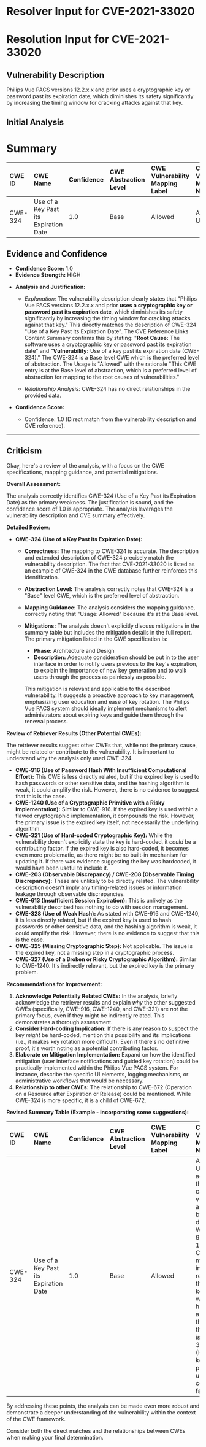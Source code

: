 # Resolver Input for CVE-2021-33020

# Resolution Input for CVE-2021-33020

## Vulnerability Description
Philips Vue PACS versions 12.2.x.x and prior uses a cryptographic key or password past its expiration date, which diminishes its safety significantly by increasing the timing window for cracking attacks against that key.

## Initial Analysis
# Summary
| CWE ID  | CWE Name                                                    | Confidence | CWE Abstraction Level | CWE Vulnerability Mapping Label | CWE-Vulnerability Mapping Notes |
| :-------- | :---------------------------------------------------------- | :--------- | :-------------------- | :------------------------------ | :------------------------------ |
| CWE-324 | Use of a Key Past its Expiration Date                       | 1.0        | Base                  | Allowed                         | Acceptable-Use                  |

## Evidence and Confidence

*   **Confidence Score:** 1.0
*   **Evidence Strength:** HIGH

- **Analysis and Justification:**
  - *Explanation:* The vulnerability description clearly states that "Philips Vue PACS versions 12.2.x.x and prior **uses a cryptographic key or password past its expiration date**, which diminishes its safety significantly by increasing the timing window for cracking attacks against that key." This directly matches the description of CWE-324 "Use of a Key Past its Expiration Date". The CVE Reference Links Content Summary confirms this by stating: "**Root Cause:** The software uses a cryptographic key or password past its expiration date" and "**Vulnerability:** Use of a key past its expiration date (CWE-324)." The CWE-324 is a Base level CWE which is the preferred level of abstraction. The Usage is "Allowed" with the rationale "This CWE entry is at the Base level of abstraction, which is a preferred level of abstraction for mapping to the root causes of vulnerabilities."

  - *Relationship Analysis:* CWE-324 has no direct relationships in the provided data.

- **Confidence Score:**
  - Confidence: 1.0 (Direct match from the vulnerability description and CVE reference).

---

## Criticism
Okay, here's a review of the analysis, with a focus on the CWE specifications, mapping guidance, and potential mitigations.

**Overall Assessment:**

The analysis correctly identifies CWE-324 (Use of a Key Past its Expiration Date) as the primary weakness. The justification is sound, and the confidence score of 1.0 is appropriate. The analysis leverages the vulnerability description and CVE summary effectively.

**Detailed Review:**

*   **CWE-324 (Use of a Key Past its Expiration Date):**

    *   **Correctness:** The mapping to CWE-324 is accurate. The description and extended description of CWE-324 precisely match the vulnerability description. The fact that CVE-2021-33020 is listed as an example of CWE-324 in the CWE database further reinforces this identification.
    *   **Abstraction Level:** The analysis correctly notes that CWE-324 is a "Base" level CWE, which is the preferred level of abstraction.
    *   **Mapping Guidance:** The analysis considers the mapping guidance, correctly noting that "Usage: Allowed" because it's at the Base level.
    *   **Mitigations:** The analysis doesn't explicitly discuss mitigations in the summary table but includes the mitigation details in the full report. The primary mitigation listed in the CWE specification is:

        *   **Phase:** Architecture and Design
        *   **Description:**  Adequate consideration should be put in to the user interface in order to notify users previous to the key's expiration, to explain the importance of new key generation and to walk users through the process as painlessly as possible.

        This mitigation is relevant and applicable to the described vulnerability. It suggests a proactive approach to key management, emphasizing user education and ease of key rotation. The Philips Vue PACS system should ideally implement mechanisms to alert administrators about expiring keys and guide them through the renewal process.

**Review of Retriever Results (Other Potential CWEs):**

The retriever results suggest other CWEs that, while not the primary cause, might be related or contribute to the vulnerability.  It is important to understand why the analysis only used CWE-324.

*   **CWE-916 (Use of Password Hash With Insufficient Computational Effort):** This CWE is less directly related, but if the expired key is used to hash passwords or other sensitive data, and the hashing algorithm is weak, it could amplify the risk. However, there is no evidence to suggest that this is the case.
*   **CWE-1240 (Use of a Cryptographic Primitive with a Risky Implementation):**  Similar to CWE-916. If the expired key is used within a flawed cryptographic implementation, it compounds the risk. However, the primary issue is the expired key itself, not necessarily the underlying algorithm.
*   **CWE-321 (Use of Hard-coded Cryptographic Key):**  While the vulnerability doesn't explicitly state the key is hard-coded, it *could* be a contributing factor. If the expired key is also hard-coded, it becomes even more problematic, as there might be no built-in mechanism for updating it.  If there was evidence suggesting the key was hardcoded, it would have been useful to include it.
*   **CWE-203 (Observable Discrepancy) / CWE-208 (Observable Timing Discrepancy):**  These are unlikely to be directly related. The vulnerability description doesn't imply any timing-related issues or information leakage through observable discrepancies.
*   **CWE-613 (Insufficient Session Expiration):** This is unlikely as the vulnerability described has nothing to do with session management.
*   **CWE-328 (Use of Weak Hash):** As stated with CWE-916 and CWE-1240, it is less directly related, but if the expired key is used to hash passwords or other sensitive data, and the hashing algorithm is weak, it could amplify the risk. However, there is no evidence to suggest that this is the case.
*   **CWE-325 (Missing Cryptographic Step):** Not applicable. The issue is the expired key, not a missing step in a cryptographic process.
*   **CWE-327 (Use of a Broken or Risky Cryptographic Algorithm):** Similar to CWE-1240. It's indirectly relevant, but the expired key is the primary problem.

**Recommendations for Improvement:**

1.  **Acknowledge Potentially Related CWEs:**  In the analysis, briefly acknowledge the retriever results and explain *why* the other suggested CWEs (specifically, CWE-916, CWE-1240, and CWE-321) are *not* the primary focus, even if they might be indirectly related. This demonstrates a thorough assessment.
2.  **Consider Hard-coding Implication:** If there is any reason to suspect the key *might* be hard-coded, mention this possibility and its implications (i.e., it makes key rotation more difficult).  Even if there's no definitive proof, it's worth noting as a potential contributing factor.
3.  **Elaborate on Mitigation Implementation:** Expand on how the identified mitigation (user interface notifications and guided key rotation) could be practically implemented within the Philips Vue PACS system. For instance, describe the specific UI elements, logging mechanisms, or administrative workflows that would be necessary.
4.  **Relationship to other CWEs:** The relationship to CWE-672 (Operation on a Resource after Expiration or Release) could be mentioned. While CWE-324 is more specific, it is a child of CWE-672.

**Revised Summary Table (Example - incorporating some suggestions):**

| CWE ID  | CWE Name                                                    | Confidence | CWE Abstraction Level | CWE Vulnerability Mapping Label | CWE-Vulnerability Mapping Notes                                                                                                                                                                                                                                                                                                          |
| :-------- | :---------------------------------------------------------- | :--------- | :-------------------- | :------------------------------ | :------------------------------------------------------------------------------------------------------------------------------------------------------------------------------------------------------------------------------------------------------------------------------------------------------------------------------------- |
| CWE-324 | Use of a Key Past its Expiration Date                       | 1.0        | Base                  | Allowed                         | Acceptable-Use. Directly addresses the root cause of the vulnerability, as confirmed by the CVE description. While CWE-916, CWE-1240, and CWE-327 might be indirectly relevant if the expired key is used with weak hashing or algorithms, they are not the primary issue.  CWE-321 (Hardcoded key) is a potential but unconfirmed contributing factor. |

By addressing these points, the analysis can be made even more robust and demonstrate a deeper understanding of the vulnerability within the context of the CWE framework.

Consider both the direct matches and the relationships between CWEs
when making your final determination.
        